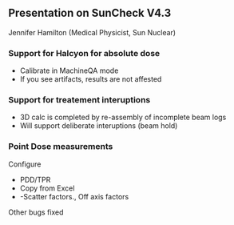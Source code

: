 ## Presentation on SunCheck V4.3
Jennifer Hamilton (Medical Physicist, Sun Nuclear)

### Support for Halcyon for absolute dose
- Calibrate in MachineQA mode
- If you see artifacts, results are not affested

### Support for treatement interuptions
- 3D calc is completed by re-assembly of incomplete beam logs
- Will support deliberate interuptions (beam hold)

### Point Dose measurements
Configure
- PDD/TPR
- Copy from Excel
- -Scatter factors., Off axis factors

Other bugs fixed


